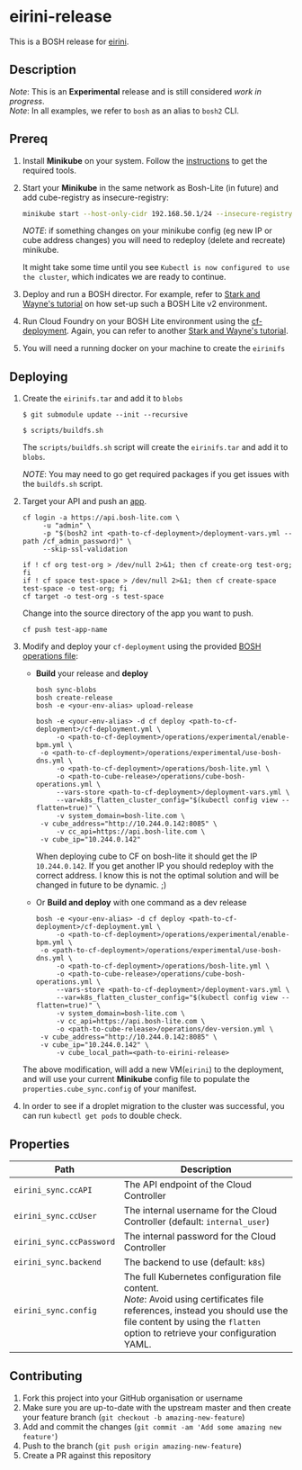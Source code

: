 # eirini-release
This is a BOSH release for [eirini](https://code.cloudfoundry.org/eirini).

## Description
_Note_: This is an **Experimental** release and is still considered _work in progress_.<br />
_Note_: In all examples, we refer to `bosh` as an alias to `bosh2` CLI.<br />

## Prereq
1. Install **Minikube** on your system. Follow the [instructions](https://github.com/kubernetes/minikube#installation) to get the required tools.
1. Start your **Minikube** in the same network as Bosh-Lite (in future) and add cube-registry as insecure-registry:
    ```sh
    minikube start --host-only-cidr 192.168.50.1/24 --insecure-registry="10.244.0.142:8080"
    ```

    *NOTE*: if something changes on your minikube config (eg new IP or cube address changes) you will need to redeploy (delete and recreate) minikube. 

    It might take some time until you see `Kubectl is now configured to use the cluster`, which indicates we are ready to continue.
1. Deploy and run a BOSH director. For example, refer to [Stark and Wayne's tutorial](http://www.starkandwayne.com/blog/bosh-lite-on-virtualbox-with-bosh2/) on how set-up such a BOSH Lite v2 environment.
1. Run Cloud Foundry on your BOSH Lite environment using the [cf-deployment](https://github.com/cloudfoundry/cf-deployment). Again, you can refer to another [Stark and Wayne's tutorial](https://www.starkandwayne.com/blog/running-cloud-foundry-locally-on-bosh-lite-with-bosh2/).
1. You will need a running docker on your machine to create the `eirinifs`

## Deploying

1. Create the `eirinifs.tar` and add it to `blobs`
   
   ```
   $ git submodule update --init --recursive

   $ scripts/buildfs.sh
   ```

   The `scripts/buildfs.sh` script will create the `eirinifs.tar` and add it to `blobs`. 

   *NOTE*: You may need to go get required packages if you get issues with the `buildfs.sh` script. 

1. Target your API and push an [app](https://github.com/cloudfoundry/cf-acceptance-tests/tree/master/assets/dora).
    ```
    cf login -a https://api.bosh-lite.com \
         -u "admin" \
         -p "$(bosh2 int <path-to-cf-deployment>/deployment-vars.yml --path /cf_admin_password)" \
         --skip-ssl-validation

    if ! cf org test-org > /dev/null 2>&1; then cf create-org test-org; fi
    if ! cf space test-space > /dev/null 2>&1; then cf create-space test-space -o test-org; fi
    cf target -o test-org -s test-space
    ```
    Change into the source directory of the app you want to push.
    ```
    cf push test-app-name
    ```
1. Modify and deploy your `cf-deployment` using the provided [BOSH operations file](./operations/cube-bosh-operations.yml):
    - **Build** your release and **deploy**
      ```
      bosh sync-blobs
      bosh create-release
      bosh -e <your-env-alias> upload-release

      bosh -e <your-env-alias> -d cf deploy <path-to-cf-deployment>/cf-deployment.yml \
           -o <path-to-cf-deployment>/operations/experimental/enable-bpm.yml \
	   -o <path-to-cf-deployment>/operations/experimental/use-bosh-dns.yml \
           -o <path-to-cf-deployment>/operations/bosh-lite.yml \
           -o <path-to-cube-release>/operations/cube-bosh-operations.yml \
           --vars-store <path-to-cf-deployment>/deployment-vars.yml \
           --var=k8s_flatten_cluster_config="$(kubectl config view --flatten=true)" \
           -v system_domain=bosh-lite.com \
	   -v cube_address="http://10.244.0.142:8085" \
           -v cc_api=https://api.bosh-lite.com \
	   -v cube_ip="10.244.0.142"
      ```

      When deploying cube to CF on bosh-lite it should get the IP `10.244.0.142`. If you get another IP you should redeploy with the correct address. I know this is not the optimal solution and will be changed in future to be dynamic. ;) 

    - Or **Build and deploy** with one command as a dev release
      ```
      bosh -e <your-env-alias> -d cf deploy <path-to-cf-deployment>/cf-deployment.yml \
           -o <path-to-cf-deployment>/operations/experimental/enable-bpm.yml \
	   -o <path-to-cf-deployment>/operations/experimental/use-bosh-dns.yml \
           -o <path-to-cf-deployment>/operations/bosh-lite.yml \
           -o <path-to-cube-release>/operations/cube-bosh-operations.yml \
           --vars-store <path-to-cf-deployment>/deployment-vars.yml \
           --var=k8s_flatten_cluster_config="$(kubectl config view --flatten=true)" \
           -v system_domain=bosh-lite.com \
           -v cc_api=https://api.bosh-lite.com \
           -o <path-to-cube-release>/operations/dev-version.yml \
	   -v cube_address="http://10.244.0.142:8085" \
	   -v cube_ip="10.244.0.142" \
           -v cube_local_path=<path-to-eirini-release>
      ```
    The above modification, will add a new VM(`eirini`) to the deployment, and will use your current **Minikube** config file to populate the `properties.cube_sync.config` of your manifest.

1. In order to see if a droplet migration to the cluster was successful, you can run  `kubectl get pods` to double check.

## Properties
| Path | Description |
| ------------- | --------------|
| `eirini_sync.ccAPI` | The API endpoint of the Cloud Controller |
| `eirini_sync.ccUser` | The internal username for the Cloud Controller (default: `internal_user`) |
| `eirini_sync.ccPassword` | The internal password for the Cloud Controller |
| `eirini_sync.backend` | The backend to use (default: `k8s`) |
| `eirini_sync.config` | The full Kubernetes configuration file content. <br /> _Note_: Avoid using certificates file references, instead you should use the file content by using the `flatten` option to retrieve your configuration YAML. |


## Contributing
1. Fork this project into your GitHub organisation or username
1. Make sure you are up-to-date with the upstream master and then create your feature branch (`git checkout -b amazing-new-feature`)
1. Add and commit the changes (`git commit -am 'Add some amazing new feature'`)
1. Push to the branch (`git push origin amazing-new-feature`)
1. Create a PR against this repository

